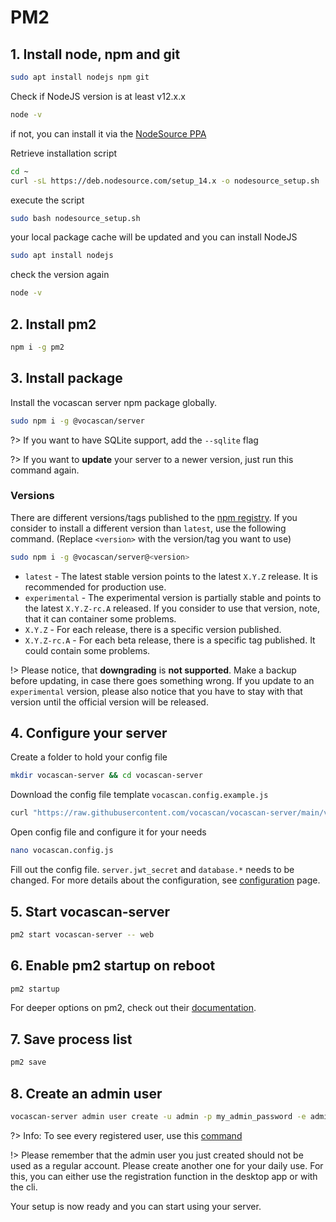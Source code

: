 # PM2

## 1. Install node, npm and git

```bash
sudo apt install nodejs npm git
```

Check if NodeJS version is at least v12.x.x

```bash
node -v
```

if not, you can install it via the
[NodeSource PPA](https://www.digitalocean.com/community/tutorials/how-to-install-node-js-on-ubuntu-20-04)

Retrieve installation script

```bash
cd ~
curl -sL https://deb.nodesource.com/setup_14.x -o nodesource_setup.sh
```

execute the script

```bash
sudo bash nodesource_setup.sh
```

your local package cache will be updated and you can install NodeJS

```bash
sudo apt install nodejs
```

check the version again

```bash
node -v
```

## 2. Install pm2

```bash
npm i -g pm2
```

## 3. Install package

Install the vocascan server npm package globally.

```bash
sudo npm i -g @vocascan/server
```

?> If you want to have SQLite support, add the `--sqlite` flag

?> If you want to **update** your server to a newer version, just run this command again.

### Versions

There are different versions/tags published to the [npm registry](https://www.npmjs.com/). If you consider to install a
different version than `latest`, use the following command. (Replace `<version>` with the version/tag you want to use)

```bash
sudo npm i -g @vocascan/server@<version>
```

- `latest` - The latest stable version points to the latest `X.Y.Z` release. It is recommended for production use.
- `experimental` - The experimental version is partially stable and points to the latest `X.Y.Z-rc.A` released. If you
  consider to use that version, note, that it can container some problems.
- `X.Y.Z` - For each release, there is a specific version published.
- `X.Y.Z-rc.A` - For each beta release, there is a specific tag published. It could contain some problems.

!> Please notice, that **downgrading** is **not supported**. Make a backup before updating, in case there goes something
wrong. If you update to an `experimental` version, please also notice that you have to stay with that version until the
official version will be released.

## 4. Configure your server

Create a folder to hold your config file

```bash
mkdir vocascan-server && cd vocascan-server
```

Download the config file template `vocascan.config.example.js`

```bash
curl "https://raw.githubusercontent.com/vocascan/vocascan-server/main/vocascan.config.example.js" -o vocascan.config.js
```

Open config file and configure it for your needs

```bash
nano vocascan.config.js
```

Fill out the config file. `server.jwt_secret` and `database.*` needs to be changed. For more details about the
configuration, see [configuration](vocascan-server/configuration) page.

## 5. Start vocascan-server

```bash
pm2 start vocascan-server -- web
```

## 6. Enable pm2 startup on reboot

```bash
pm2 startup
```

For deeper options on pm2, check out their [documentation](https://pm2.keymetrics.io/docs/usage/pm2-doc-single-page/).

## 7. Save process list

```bash
pm2 save
```

## 8. Create an admin user

```bash
vocascan-server admin user create -u admin -p my_admin_password -e admin -r admin
```

?> Info: To see every registered user, use this [command](vocascan-server/cli#list)

!> Please remember that the admin user you just created should not be used as a regular account. Please create another
one for your daily use. For this, you can either use the registration function in the desktop app or with the cli.

Your setup is now ready and you can start using your server.
